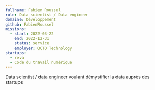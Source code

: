 ```yaml
---
fullname: Fabien Roussel
role: Data scientist / Data engineer
domaine: Développement
github: FabienRoussel
missions:
  - start: 2022-03-22
    end: 2022-12-31
    status: service
    employer: OCTO Technology
startups:
  - reva
  - Code du travail numérique
---
```


Data scientist / data engineer voulant démystifier la data auprès des startups 
